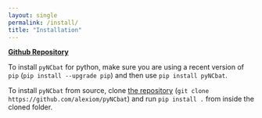 ```yaml
---
layout: single
permalink: /install/
title: "Installation"
---
```


<i class="fa-brands fa-github" href="https://github.com/alexiom/pyNCbat/" style="color:gray;font-size=$type-size-3"></i>  <a href="https://github.com/alexiom/pyNCbat/"><strong>Github Repository</strong></a>

To install ```pyNCbat``` for python, make sure you are using a recent version of ```pip``` (```pip install --upgrade pip```) and then use ```pip install pyNCbat```.

To install ```pyNCbat``` from source, clone [the repository](https://github.com/alexiom/pyNCbat) (```git clone https://github.com/alexiom/pyNCbat```) and run ```pip install .``` from inside the cloned folder.